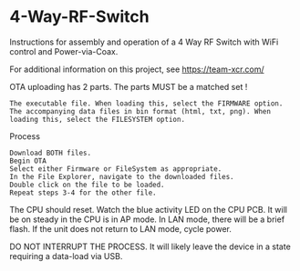# 4-Way-RF-Switch
Instructions for assembly and operation of a 4 Way RF Switch with WiFi control and Power-via-Coax.

For additional information on this project, see   https://team-xcr.com/

OTA uploading has 2 parts. The parts MUST be a matched set !

    The executable file. When loading this, select the FIRMWARE option.
    The accompanying data files in bin format (html, txt, png). When loading this, select the FILESYSTEM option.

Process

    Download BOTH files.
    Begin OTA
    Select either Firmware or FileSystem as appropriate.
    In the File Explorer, navigate to the downloaded files.
    Double click on the file to be loaded.
    Repeat steps 3-4 for the other file.

The CPU should reset. Watch the blue activity LED on the CPU PCB. It will be on steady in the CPU is in AP mode. In LAN mode, there will be a brief flash. If the unit does not return to LAN mode, cycle power.

DO NOT INTERRUPT THE PROCESS. It will likely leave the device in a state requiring a data-load via USB.
